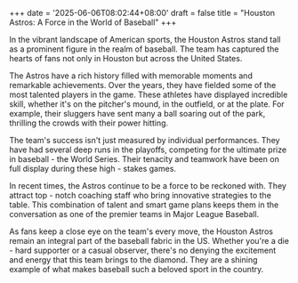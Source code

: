 +++
date = '2025-06-06T08:02:44+08:00'
draft = false
title = "Houston Astros: A Force in the World of Baseball"
+++

In the vibrant landscape of American sports, the Houston Astros stand tall as a prominent figure in the realm of baseball. The team has captured the hearts of fans not only in Houston but across the United States. 

The Astros have a rich history filled with memorable moments and remarkable achievements. Over the years, they have fielded some of the most talented players in the game. These athletes have displayed incredible skill, whether it's on the pitcher's mound, in the outfield, or at the plate. For example, their sluggers have sent many a ball soaring out of the park, thrilling the crowds with their power hitting. 

The team's success isn't just measured by individual performances. They have had several deep runs in the playoffs, competing for the ultimate prize in baseball - the World Series. Their tenacity and teamwork have been on full display during these high - stakes games. 

In recent times, the Astros continue to be a force to be reckoned with. They attract top - notch coaching staff who bring innovative strategies to the table. This combination of talent and smart game plans keeps them in the conversation as one of the premier teams in Major League Baseball. 

As fans keep a close eye on the team's every move, the Houston Astros remain an integral part of the baseball fabric in the US. Whether you're a die - hard supporter or a casual observer, there's no denying the excitement and energy that this team brings to the diamond. They are a shining example of what makes baseball such a beloved sport in the country.